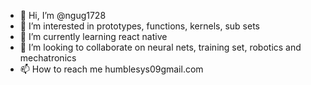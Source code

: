 - 👋 Hi, I’m @ngug1728
- 👀 I’m interested in prototypes, functions, kernels, sub sets  
- 🌱 I’m currently learning react native
- 💞️ I’m looking to collaborate on neural nets, training set, robotics and mechatronics
- 📫 How to reach me humblesys09gmail.com

<!---
ngug1728/ngug1728 is a ✨ special ✨ repository because its `README.md` (this file) appears on your GitHub profile.
You can click the Preview link to take a look at your changes.
--->
